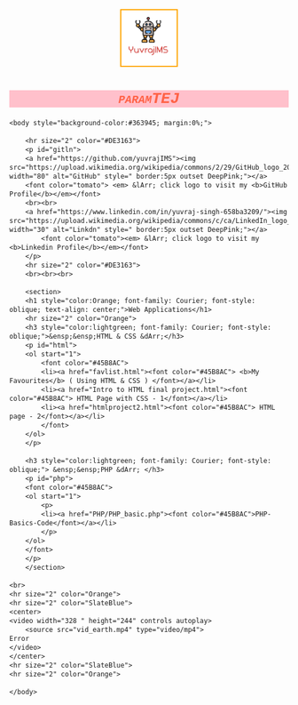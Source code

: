 <html lang="en">
	<head>
		<meta charset="utf-8">
		<meta name="viewport" content="width=device-width, initial-scale=1">
		<title>yuvrajIMS</title>
		<center>
		<img src="imgs/yuvimslogo.png" alt="yuvlogo" class="marginauto" style=" width:100px;height:100px; border:2px solid orange;" >
		</center>
		<h1 style="color:tomato; background-color:pink; font-family: Courier; font-style: oblique; font-variant: small-caps; text-align: center;">paramTEJ</h1>
	</head>
	

	<body style="background-color:#363945; margin:0%;">		
		
		<hr size="2" color="#DE3163">
		<p id="gitln">
		<a href="https://github.com/yuvrajIMS"><img src="https://upload.wikimedia.org/wikipedia/commons/2/29/GitHub_logo_2013.svg" width="80" alt="GitHub" style=" border:5px outset DeepPink;"></a>
		<font color="tomato"> <em> &lArr; click logo to visit my <b>GitHub Profile</b></em></font>
		<br><br>
		<a href="https://www.linkedin.com/in/yuvraj-singh-658ba3209/"><img src="https://upload.wikimedia.org/wikipedia/commons/c/ca/LinkedIn_logo_initials.png" width="30" alt="Linkdn" style=" border:5px outset DeepPink;"></a>
			<font color="tomato"><em> &lArr; click logo to visit my <b>Linkedin Profile</b></em></font>
		</p>
		<hr size="2" color="#DE3163">
		<br><br><br>
		
		<section>
		<h1 style="color:Orange; font-family: Courier; font-style: oblique; text-align: center;">Web Applications</h1>
		<hr size="2" color="Orange">
		<h3 style="color:lightgreen; font-family: Courier; font-style: oblique;">&ensp;&ensp;HTML & CSS &dArr;</h3>
		<p id="html">
		<ol start="1">
			<font color="#45B8AC">
			<li><a href="favlist.html"><font color="#45B8AC"> <b>My Favourites</b> ( Using HTML & CSS ) </font></a></li>
			<li><a href="Intro to HTML final project.html"><font color="#45B8AC"> HTML Page with CSS - 1</font></a></li>
			<li><a href="htmlproject2.html"><font color="#45B8AC"> HTML page - 2</font></a></li>
			</font>
		</ol>
		</p>
		
		<h3 style="color:lightgreen; font-family: Courier; font-style: oblique;"> &ensp;&ensp;PHP &dArr; </h3>
		<p id="php">	
		<font color="#45B8AC">
		<ol start="1">
			<p>
			<li><a href="PHP/PHP_basic.php"><font color="#45B8AC">PHP-Basics-Code</font></a></li>
			</p>
		</ol>
		</font>
		</p>		
		</section>
			
	<br>
	<hr size="2" color="Orange">
	<hr size="2" color="SlateBlue">
	<center>
	<video width="328 " height="244" controls autoplay>
		<source src="vid_earth.mp4" type="video/mp4">
	Error
	</video>
	</center>
	<hr size="2" color="SlateBlue">
	<hr size="2" color="Orange">
		
	</body>
</html>

			
